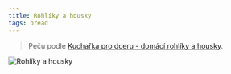 ```yaml
---
title: Rohlíky a housky
tags: bread
---
```


> Peču podle [Kuchařka pro dceru - domácí rohlíky a housky](https://www.kucharkaprodceru.cz/domaci-rohliky-recept/).

![Rohlíky a housky](/fotky/rohliky-a-housky.jpg)
